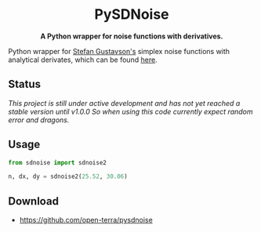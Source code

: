 <h1 align="center">
    PySDNoise
</h1>
<p align="center">
    <strong>A Python wrapper for noise functions with derivatives.</strong>
</p>

Python wrapper for [Stefan Gustavson's](https://github.com/stegu) simplex noise
functions with analytical derivates, which can be found
[here](https://github.com/stegu/perlin-noise).

## Status
*This project is still under active development and has not yet reached a stable
version until v1.0.0 So when using this code currently expect random error and
dragons.*

## Usage
```Python
from sdnoise import sdnoise2

n, dx, dy = sdnoise2(25.52, 30.06)
```

## Download
 - https://github.com/open-terra/pysdnoise

